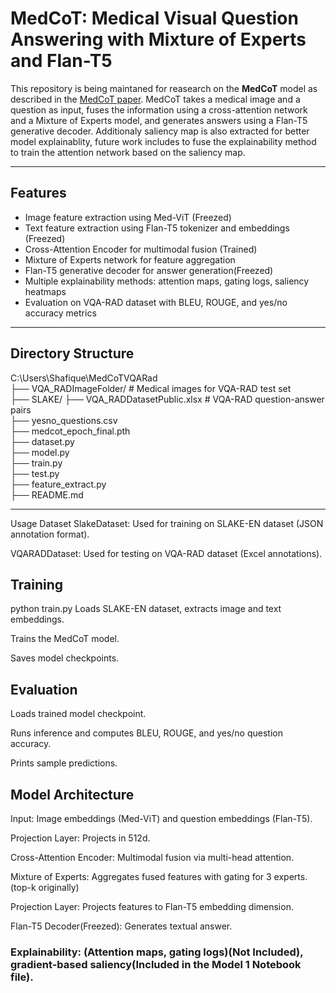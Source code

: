 # MedCoT: Medical Visual Question Answering with Mixture of Experts and Flan-T5

This repository is being maintaned for reasearch on the **MedCoT** model as described in the [MedCoT paper](https://github.com/JXLiu-AI/MedCoT). MedCoT takes a medical image and a question as input, fuses the information using a cross-attention network and a Mixture of Experts model, and generates answers using a Flan-T5 generative decoder. Additionaly saliency map is also extracted for better model explainablity, future work includes to fuse the explainability method to train the attention network based on the saliency map. 

---

## Features

- Image feature extraction using Med-ViT  (Freezed) 
- Text feature extraction using Flan-T5 tokenizer and embeddings  (Freezed) 
- Cross-Attention Encoder for multimodal fusion  (Trained)
- Mixture of Experts network for feature aggregation  
- Flan-T5 generative decoder for answer generation(Freezed)  
- Multiple explainability methods: attention maps, gating logs, saliency heatmaps  
- Evaluation on VQA-RAD dataset with BLEU, ROUGE, and yes/no accuracy metrics  

---

## Directory Structure

C:\Users\Shafique\MedCoTVQARad  
├── VQA_RADImageFolder/ # Medical images for VQA-RAD test set  
├── SLAKE/
├── VQA_RADDatasetPublic.xlsx     # VQA-RAD question-answer pairs  
├── yesno_questions.csv           
├── medcot_epoch_final.pth         
├── dataset.py                    
├── model.py                      
├── train.py                      
├── test.py                       
├── feature_extract.py           
├── README.md                     

---
Usage
Dataset
SlakeDataset: Used for training on SLAKE-EN dataset (JSON annotation format).

VQARADDataset: Used for testing on VQA-RAD dataset (Excel annotations).

## Training

python train.py
Loads SLAKE-EN dataset, extracts image and text embeddings.

Trains the MedCoT model.

Saves model checkpoints.

## Evaluation


Loads trained model checkpoint.

Runs inference and computes BLEU, ROUGE, and yes/no question accuracy.

Prints sample predictions.

## Model Architecture
Input: Image embeddings (Med-ViT) and question embeddings (Flan-T5).

Projection Layer: Projects in 512d.

Cross-Attention Encoder: Multimodal fusion via multi-head attention.

Mixture of Experts: Aggregates fused features with gating for 3 experts.(top-k originally)

Projection Layer: Projects features to Flan-T5 embedding dimension.

Flan-T5 Decoder(Freezed): Generates textual answer.

### Explainability: (Attention maps, gating logs)(Not Included), gradient-based saliency(Included in the Model 1 Notebook file).
### 
